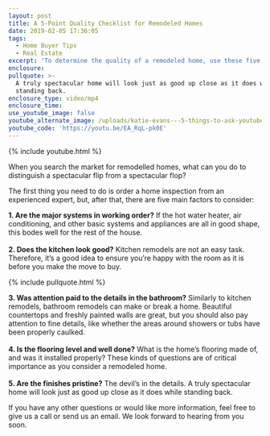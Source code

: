 ```yaml
---
layout: post
title: A 5-Point Quality Checklist for Remodeled Homes
date: 2019-02-05 17:36:05
tags:
  - Home Buyer Tips
  - Real Estate
excerpt: 'To determine the quality of a remodeled home, use these five simple questions.'
enclosure:
pullquote: >-
  A truly spectacular home will look just as good up close as it does while
  standing back.
enclosure_type: video/mp4
enclosure_time:
use_youtube_image: false
youtube_alternate_image: /uploads/katie-evans---5-things-to-ask-youtube.jpg
youtube_code: 'https://youtu.be/EA_RqL-pk0E'
---
```


{% include youtube.html %}

When you search the market for remodelled homes, what can you do to distinguish a spectacular flip from a spectacular flop?&nbsp;

The first thing you need to do is order a home inspection from an experienced expert, but, after that, there are five main factors to consider:&nbsp;

**1. Are the major systems in working order?** If the hot water heater, air conditioning, and other basic systems and appliances are all in good shape, this bodes well for the rest of the house.&nbsp;<br><br>**2. Does the kitchen look good?** Kitchen remodels are not an easy task. Therefore, it’s a good idea to ensure you’re happy with the room as it is before you make the move to buy.

{% include pullquote.html %}

**3. Was attention paid to the details in the bathroom?** Similarly to kitchen remodels, bathroom remodels can make or break a home. Beautiful countertops and freshly painted walls are great, but you should also pay attention to fine details, like whether the areas around showers or tubs have been properly caulked.&nbsp;<br><br>**4. Is the flooring level and well done?** What is the home’s flooring made of, and was it installed properly? These kinds of questions are of critical importance as you consider a remodeled home.<br><br>**5. Are the finishes pristine?** The devil’s in the details. A truly spectacular home will look just as good up close as it does while standing back.&nbsp;

If you have any other questions or would like more information, feel free to give us a call or send us an email. We look forward to hearing from you soon.<br>&nbsp;